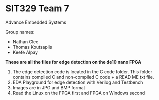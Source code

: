 # SIT329 Team 7
Advance Embedded Systems

Group names:
- Nathan Clee
- Thomas Koutsaplis
- Keefe Alpay

**These are all the files for edge detection on the de10 nano FPGA**

1. The edge detection code is located in the C code folder. This folder contains compiled C and non-compiled C code + a READ ME txt file.
1. EDA Playground for edge detection with Verilog and Testbench
1. Images are in JPG and BMP format
1. Read the Linux on the FPGA first and FPGA on Windows second

